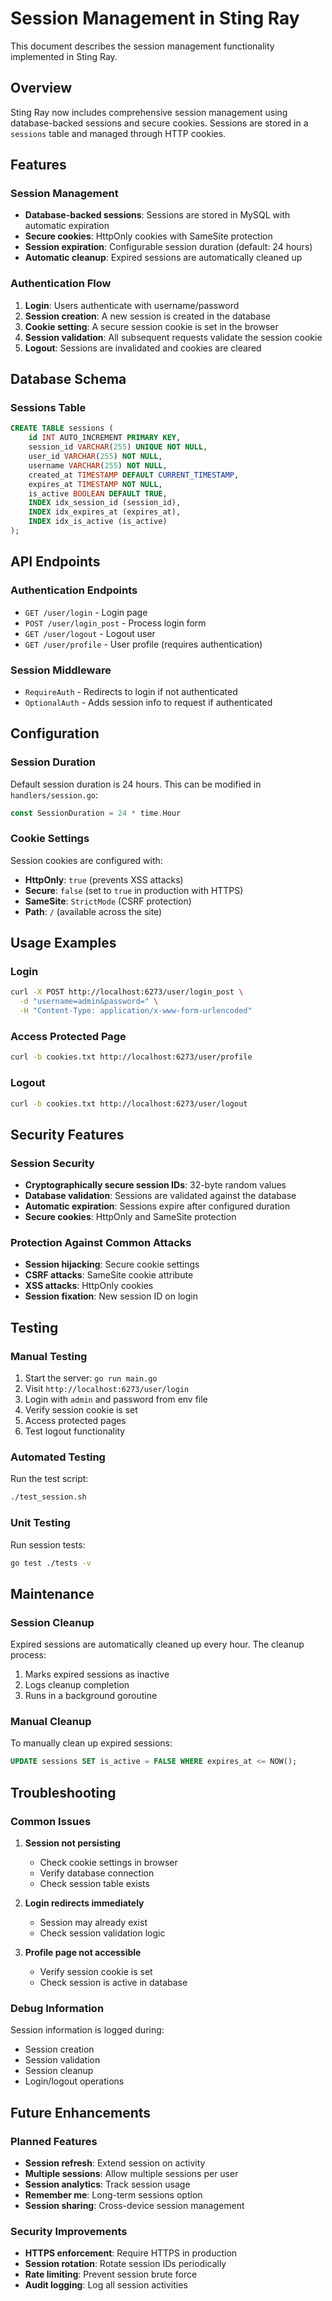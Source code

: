# Session Management in Sting Ray

This document describes the session management functionality implemented in Sting Ray.

## Overview

Sting Ray now includes comprehensive session management using database-backed sessions and secure cookies. Sessions are stored in a `sessions` table and managed through HTTP cookies.

## Features

### Session Management
- **Database-backed sessions**: Sessions are stored in MySQL with automatic expiration
- **Secure cookies**: HttpOnly cookies with SameSite protection
- **Session expiration**: Configurable session duration (default: 24 hours)
- **Automatic cleanup**: Expired sessions are automatically cleaned up

### Authentication Flow
1. **Login**: Users authenticate with username/password
2. **Session creation**: A new session is created in the database
3. **Cookie setting**: A secure session cookie is set in the browser
4. **Session validation**: All subsequent requests validate the session cookie
5. **Logout**: Sessions are invalidated and cookies are cleared

## Database Schema

### Sessions Table
```sql
CREATE TABLE sessions (
    id INT AUTO_INCREMENT PRIMARY KEY,
    session_id VARCHAR(255) UNIQUE NOT NULL,
    user_id VARCHAR(255) NOT NULL,
    username VARCHAR(255) NOT NULL,
    created_at TIMESTAMP DEFAULT CURRENT_TIMESTAMP,
    expires_at TIMESTAMP NOT NULL,
    is_active BOOLEAN DEFAULT TRUE,
    INDEX idx_session_id (session_id),
    INDEX idx_expires_at (expires_at),
    INDEX idx_is_active (is_active)
);
```

## API Endpoints

### Authentication Endpoints
- `GET /user/login` - Login page
- `POST /user/login_post` - Process login form
- `GET /user/logout` - Logout user
- `GET /user/profile` - User profile (requires authentication)

### Session Middleware
- `RequireAuth` - Redirects to login if not authenticated
- `OptionalAuth` - Adds session info to request if authenticated

## Configuration

### Session Duration
Default session duration is 24 hours. This can be modified in `handlers/session.go`:

```go
const SessionDuration = 24 * time.Hour
```

### Cookie Settings
Session cookies are configured with:
- **HttpOnly**: `true` (prevents XSS attacks)
- **Secure**: `false` (set to `true` in production with HTTPS)
- **SameSite**: `StrictMode` (CSRF protection)
- **Path**: `/` (available across the site)

## Usage Examples

### Login
```bash
curl -X POST http://localhost:6273/user/login_post \
  -d "username=admin&password=" \
  -H "Content-Type: application/x-www-form-urlencoded"
```

### Access Protected Page
```bash
curl -b cookies.txt http://localhost:6273/user/profile
```

### Logout
```bash
curl -b cookies.txt http://localhost:6273/user/logout
```

## Security Features

### Session Security
- **Cryptographically secure session IDs**: 32-byte random values
- **Database validation**: Sessions are validated against the database
- **Automatic expiration**: Sessions expire after configured duration
- **Secure cookies**: HttpOnly and SameSite protection

### Protection Against Common Attacks
- **Session hijacking**: Secure cookie settings
- **CSRF attacks**: SameSite cookie attribute
- **XSS attacks**: HttpOnly cookies
- **Session fixation**: New session ID on login

## Testing

### Manual Testing
1. Start the server: `go run main.go`
2. Visit `http://localhost:6273/user/login`
3. Login with `admin` and password from env file
4. Verify session cookie is set
5. Access protected pages
6. Test logout functionality

### Automated Testing
Run the test script:
```bash
./test_session.sh
```

### Unit Testing
Run session tests:
```bash
go test ./tests -v
```

## Maintenance

### Session Cleanup
Expired sessions are automatically cleaned up every hour. The cleanup process:
1. Marks expired sessions as inactive
2. Logs cleanup completion
3. Runs in a background goroutine

### Manual Cleanup
To manually clean up expired sessions:
```sql
UPDATE sessions SET is_active = FALSE WHERE expires_at <= NOW();
```

## Troubleshooting

### Common Issues

1. **Session not persisting**
   - Check cookie settings in browser
   - Verify database connection
   - Check session table exists

2. **Login redirects immediately**
   - Session may already exist
   - Check session validation logic

3. **Profile page not accessible**
   - Verify session cookie is set
   - Check session is active in database

### Debug Information
Session information is logged during:
- Session creation
- Session validation
- Session cleanup
- Login/logout operations

## Future Enhancements

### Planned Features
- **Session refresh**: Extend session on activity
- **Multiple sessions**: Allow multiple sessions per user
- **Session analytics**: Track session usage
- **Remember me**: Long-term sessions option
- **Session sharing**: Cross-device session management

### Security Improvements
- **HTTPS enforcement**: Require HTTPS in production
- **Session rotation**: Rotate session IDs periodically
- **Rate limiting**: Prevent session brute force
- **Audit logging**: Log all session activities 